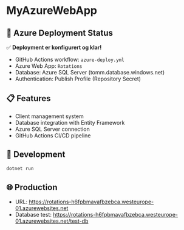 # MyAzureWebApp

## 🚀 Azure Deployment Status
✅ **Deployment er konfigurert og klar!**
- GitHub Actions workflow: `azure-deploy.yml`
- Azure Web App: `Rotations`
- Database: Azure SQL Server (tomm.database.windows.net)
- Authentication: Publish Profile (Repository Secret)

## 📋 Features
- Client management system
- Database integration with Entity Framework
- Azure SQL Server connection
- GitHub Actions CI/CD pipeline

## 🔧 Development
```bash
dotnet run
```

## 🌐 Production
- URL: https://rotations-h6fpbmavafbzebca.westeurope-01.azurewebsites.net
- Database test: https://rotations-h6fpbmavafbzebca.westeurope-01.azurewebsites.net/test-db

